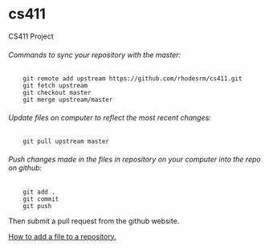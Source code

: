 # cs411
CS411 Project

###### Commands to sync your repository with the master: <br />
```
  	git remote add upstream https://github.com/rhodesrm/cs411.git  
	git fetch upstream  
	git checkout master  
	git merge upstream/master  
```

###### Update files on computer to reflect the most recent changes: <br />
```
	git pull upstream master
```

###### Push changes made in the files in repository on your computer into the repo on github: <br />
```
	git add .  
	git commit  
	git push  
```

Then submit a pull request from the github website. 

[How to add a file to a repository.](https://help.github.com/articles/adding-a-file-to-a-repository-using-the-command-line/) <br />
